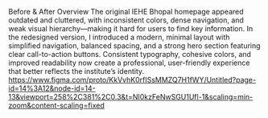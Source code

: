 Before & After Overview
The original IEHE Bhopal homepage appeared outdated and cluttered, with inconsistent colors, dense navigation, and weak visual hierarchy—making it hard for users to find key information.
In the redesigned version, I introduced a modern, minimal layout with simplified navigation, balanced spacing, and a strong hero section featuring clear call-to-action buttons. Consistent typography, cohesive colors, and improved readability now create a professional, user-friendly experience that better reflects the institute’s identity.
https://www.figma.com/proto/KkVvhK0rfISsMMZQ7H1fWY/Untitled?page-id=14%3A12&node-id=14-13&viewport=258%2C381%2C0.3&t=NI0kzFeNwSGU1Ufl-1&scaling=min-zoom&content-scaling=fixed
